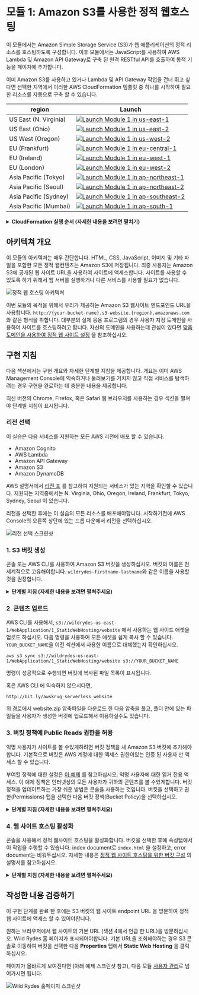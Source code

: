 # 모듈 1: Amazon S3를 사용한 정적 웹호스팅

이 모듈에서는 Amazon Simple Storage Service (S3)가 웹 애플리케이션의 정적 리소스를 호스팅하도록 구성합니다. 이후 모듈에서는 JavaScript를 사용하여 AWS Lambda 및 Amazon API Gateway로 구축 된 원격 RESTful API를 호출하여 동적 기능을 페이지에 추가합니다.

이미 Amazon S3를 사용하고 있거나 Lambda 및 API Gateway 작업을 건너 뛰고 싶다면 선택한 지역에서 이러한 AWS CloudFormation 템플릿 중 하나를 시작하여 필요한 리소스를 자동으로 구축 할 수 있습니다.

region|Launch
------|-----
US East (N. Virginia) | [![Launch Module 1 in us-east-1](http://docs.aws.amazon.com/AWSCloudFormation/latest/UserGuide/images/cloudformation-launch-stack-button.png)](https://console.aws.amazon.com/cloudformation/home?region=us-east-1#/stacks/new?stackName=wildrydes-webapp-1&templateURL=https://s3.amazonaws.com/wildrydes-us-east-1/WebApplication/1_StaticWebHosting/webapp-static-hosting.yaml)
US East (Ohio) | [![Launch Module 1 in us-east-2](http://docs.aws.amazon.com/AWSCloudFormation/latest/UserGuide/images/cloudformation-launch-stack-button.png)](https://console.aws.amazon.com/cloudformation/home?region=us-east-2#/stacks/new?stackName=wildrydes-webapp-1&templateURL=https://s3.amazonaws.com/wildrydes-us-east-2/WebApplication/1_StaticWebHosting/webapp-static-hosting.yaml)
US West (Oregon) | [![Launch Module 1 in us-west-2](http://docs.aws.amazon.com/AWSCloudFormation/latest/UserGuide/images/cloudformation-launch-stack-button.png)](https://console.aws.amazon.com/cloudformation/home?region=us-west-2#/stacks/new?stackName=wildrydes-webapp-1&templateURL=https://s3.amazonaws.com/wildrydes-us-west-2/WebApplication/1_StaticWebHosting/webapp-static-hosting.yaml)
EU (Frankfurt) | [![Launch Module 1 in eu-central-1](http://docs.aws.amazon.com/AWSCloudFormation/latest/UserGuide/images/cloudformation-launch-stack-button.png)](https://console.aws.amazon.com/cloudformation/home?region=eu-central-1#/stacks/new?stackName=wildrydes-webapp-1&templateURL=https://s3.amazonaws.com/wildrydes-eu-central-1/WebApplication/1_StaticWebHosting/webapp-static-hosting.yaml)
EU (Ireland) | [![Launch Module 1 in eu-west-1](http://docs.aws.amazon.com/AWSCloudFormation/latest/UserGuide/images/cloudformation-launch-stack-button.png)](https://console.aws.amazon.com/cloudformation/home?region=eu-west-1#/stacks/new?stackName=wildrydes-webapp-1&templateURL=https://s3.amazonaws.com/wildrydes-eu-west-1/WebApplication/1_StaticWebHosting/webapp-static-hosting.yaml)
EU (London) | [![Launch Module 1 in eu-west-2](http://docs.aws.amazon.com/AWSCloudFormation/latest/UserGuide/images/cloudformation-launch-stack-button.png)](https://console.aws.amazon.com/cloudformation/home?region=eu-west-2#/stacks/new?stackName=wildrydes-webapp-1&templateURL=https://s3.amazonaws.com/wildrydes-eu-west-2/WebApplication/1_StaticWebHosting/webapp-static-hosting.yaml)
Asia Pacific (Tokyo) | [![Launch Module 1 in ap-northeast-1](http://docs.aws.amazon.com/AWSCloudFormation/latest/UserGuide/images/cloudformation-launch-stack-button.png)](https://console.aws.amazon.com/cloudformation/home?region=ap-northeast-1#/stacks/new?stackName=wildrydes-webapp-1&templateURL=https://s3.amazonaws.com/wildrydes-ap-northeast-1/WebApplication/1_StaticWebHosting/webapp-static-hosting.yaml)
Asia Pacific (Seoul) | [![Launch Module 1 in ap-northeast-2](http://docs.aws.amazon.com/AWSCloudFormation/latest/UserGuide/images/cloudformation-launch-stack-button.png)](https://console.aws.amazon.com/cloudformation/home?region=ap-northeast-2#/stacks/new?stackName=wildrydes-webapp-1&templateURL=https://s3.amazonaws.com/wildrydes-ap-northeast-2/WebApplication/1_StaticWebHosting/webapp-static-hosting.yaml)
Asia Pacific (Sydney) | [![Launch Module 1 in ap-southeast-2](http://docs.aws.amazon.com/AWSCloudFormation/latest/UserGuide/images/cloudformation-launch-stack-button.png)](https://console.aws.amazon.com/cloudformation/home?region=ap-southeast-2#/stacks/new?stackName=wildrydes-webapp-1&templateURL=https://s3.amazonaws.com/wildrydes-ap-southeast-2/WebApplication/1_StaticWebHosting/webapp-static-hosting.yaml)
Asia Pacific (Mumbai) | [![Launch Module 1 in ap-south-1](http://docs.aws.amazon.com/AWSCloudFormation/latest/UserGuide/images/cloudformation-launch-stack-button.png)](https://console.aws.amazon.com/cloudformation/home?region=ap-south-1#/stacks/new?stackName=wildrydes-webapp-1&templateURL=https://s3.amazonaws.com/wildrydes-ap-south-1/WebApplication/1_StaticWebHosting/webapp-static-hosting.yaml)


<details>
<summary><strong>CloudFormation 실행 순서 (자세한 내용을 보려면 펼치기)</strong></summary><p>

1. 위쪽의 **Launch Stack** 링크를 클릭하십시오.

1. 템플릿 선택 페이지에서 **Next** 를 클릭하십시오.

1. `wildrydes-firstname-lastname`와 같은 전 세계적으로 고유한 이름을 **Website Bucket Name** 지정하고, **Next** 를 클릭하십시오.
    ![Speficy Details Screenshot](../images/module1-cfn-specify-details.png)

1. 옵션 페이지에서 기본값은 그대로 두고, **Next** 을 클릭하십시오.

1. 리뷰 페이지에서 확인란을 선택하여 , acknowledge that CloudFormation will create IAM resources 체크박스를 클릭하고, **Create** 버튼을 클릭합니다.
    ![IAM 승인 스크린샷](../images/cfn-ack-iam.png)

    이 템플릿은 맞춤 리소스를 사용하여 정적 웹 사이트 애셋을 중앙 S3 버킷에서 자신의 전용 버킷으로 복사합니다. 사용자 지정 리소스가 계정의 새 버킷에 쓸 수 있게하려면 해당 사용권한을 이용할 수 있는 IAM Role을 만들어야합니다.

1. `wildrydes-webapp-1` 스택이  `CREATE_COMPLETE` 상태가 될 때 까지 기다리십시오.

1. `wildrydes-webapp-1` 스택을 선택한 상태에서, **Outputs** 탭을 클릭하고 WebsiteURL 링크를 클릭하십시오.

1. Wild Rydes 홈페이지가 제대로 화면이 표시되고난 뒤, 다음 모듈 [User Management](../2_UserManagement) 로 이동하십시오.

</p></details>


## 아키텍쳐 개요

이 모듈의 아키텍쳐는 매우 간단합니다. HTML, CSS, JavaScript, 이미지 및 기타 파일을 포함한 모든 정적 웹컨텐츠는 Amazon S3에 저장됩니다. 최종 사용자는 Amazon S3에 공개된 웹 사이트 URL을 사용하여 사이트에 액세스합니다. 사이트를 사용할 수 있도록 하기 위해서 웹 서버를 실행하거나 다른 서비스를 사용할 필요가 없습니다.

![정적 웹 호스팅 아키텍쳐](../images/static-website-architecture.png)

이번 모듈의 목적을 위해서 우리가 제공하는 Amazon S3 웹사이트 엔드포인드 URL을 사용합니다. `http://{your-bucket-name}.s3-website.{region}.amazonaws.com` 와 같은 형식을 취합니다. 대부분의 실제 응용 프로그램의 경우 사용자 지정 도메인을 사용하여 사이트를 호스팅하려고 합니다. 자신의 도메인을 사용하는데 관심이 있다면 [맞춤 도메인을 사용하여 정적 웹 사이트 설정](http://docs.aws.amazon.com/AmazonS3/latest/dev/website-hosting-custom-domain-walkthrough.html) 을 참조하십시오.

## 구현 지침

다음 섹션에서는 구현 개요와 자세한 단계별 지침을 제공합니다. 개요는 이미 AWS Management Console에 익숙하거나 둘러보기를 거치지 않고 직접 서비스를 탐색하려는 경우 구현을 완료하는 데 충분한 내용을 제공합니다.

최신 버전의 Chrome, Firefox, 혹은 Safari 웹 브라우저를 사용하는 경우 섹션을 펼쳐야 단계별 지침이 표시됩니다.

### 리전 선택

이 실습은 다음 서비스를 지원하는 모든 AWS 리전에 배포 할 수 있습니다.

- Amazon Cognito
- AWS Lambda
- Amazon API Gateway
- Amazon S3
- Amazon DynamoDB

AWS 설명서에서 [리전 표](https://aws.amazon.com/about-aws/global-infrastructure/regional-product-services/) 를 참고하여 지원되는 서비스가 있는 지역을 확인할 수 있습니다. 지원되는 지역중에서는 N. Virginia, Ohio, Oregon, Ireland, Frankfurt, Tokyo, Sydney, Seoul 이 있습니다.

리전을 선택한 후에는 이 실습의 모든 리소스를 배포해야합니다. 시작하기전에 AWS Console의 오른쪽 상단에 있는 드롭 다운에서 리전을 선택하십시오.

![리전 선택 스크린샷](../images/region-selection.png)

### 1. S3 버킷 생성

콘솔 또는 AWS CLI를 사용하여 Amazon S3 버킷을 생성하십시오. 버킷의 이름은 전 세계적으로 고유해야합니다. `wildrydes-firstname-lastname`와 같은 이름을 사용할것을 권장합니다.

<details>
<summary><strong>단계별 지침 (자세한 내용을 보려면 펼쳐주세요)</strong></summary><p>

1. AWS Management Console에서 **Services** 를 선택한 다음 **S3** 를 선택하십시오.

1. **+Create Bucket** 을 선택하십시오.

1. `wildrydes-firstname-lastname`와 같은 전 세계적으로 고유한 이름을 설정하십시오.

1. 드롭다운 메뉴에서 이 실습에서 사용할 리전을 선택하십시오.

1. 설정을 복사할 버킷을 선택하지 않고 대화상자의 왼쪽 하단에 있는 **Create** 를 선택하십시오.

    ![버킷 생성 스크린샷](../images/create-bucket.png)

</p></details>

### 2. 콘텐츠 업로드

AWS CLI를 사용해서, `s3://wildrydes-us-east-1/WebApplication/1_StaticWebHosting/website` 에서 사용하는 웹 사이드 애셋을 업로드 하십시오. 다음 명령을 사용하여 모든 애셋을 쉽게 복사 할 수 있습니다. `YOUR_BUCKET_NAME`을 이전 섹션에서 사용한 이름으로 대체했는지 확인하십시오.

    aws s3 sync s3://wildrydes-us-east-1/WebApplication/1_StaticWebHosting/website s3://YOUR_BUCKET_NAME

명령이 성공적으로 수행되면 버킷에 복사된 파일 목록이 표시됩니다.

혹은 AWS CLI 에 익숙하지 않으시다면,

    http://bit.ly/awskrug_serverless_website
    
위 경로에서 website.zip 압축파일을 다운로드 한 다음 압축을 풀고, 폴더 안에 있는 파일들을 사용자가 생성한 버킷에 업로드해서 이용하실수도 있습니다.

### 3. 버킷 정책에 Public Reads 권한을 허용

익명 사용자가 사이트를 볼 수있게하려면 버킷 정책을 새 Amazon S3 버킷에 추가해야합니다. 기본적으로 버킷은 AWS 계정에 대한 액세스 권한이있는 인증 된 사용자 만 액세스 할 수 있습니다.

부여할 정책에 대한 설정은 [이 예제](http://docs.aws.amazon.com/AmazonS3/latest/dev/example-bucket-policies.html#example-bucket-policies-use-case-2) 를 참고하십시오. 익명 사용자에 대한 읽거 전용 액세스. 이 예제 정책은 인터넷상의 모든 사용자가 귀하의 콘텐츠를 볼 수있게합니다. 버킷 정책을 업데이트하는 가장 쉬운 방법은 콘솔을 사용하는 것입니다. 버킷을 선택하고 권한(Permissions) 탭을 선택한 다음 버킷 정책(Bucket Policy)을 선택하십시오.

<details>
<summary><strong>단계별 지침 (자세한 내용을 보려면 펼쳐주세요)</strong></summary><p>

1.  S3 콘솔에서 섹션 1에서 생성 한 버킷의 이름을 선택하십시오.

1. **Permissions** 탭을 선택한 다음, **Bucket Policy**를 선택하십시오.

1. 다음 정책 문서를 버킷 정책 편집기에 입력하고 `[YOUR_BUCKET_NAME]` 을 섹션 1에서 생성한 버킷 이름으로 변경하십시오.

    ```json
    {
        "Version": "2012-10-17",
        "Statement": [
            {
                "Effect": "Allow",
                "Principal": "*",
                "Action": "s3:GetObject",
                "Resource": "arn:aws:s3:::[YOUR_BUCKET_NAME]/*"
            }
        ]
    }
    ```

    ![업데이트된 버킷 정책 스크린샷](../images/update-bucket-policy.png)

1. **Save** 버튼을 선택하여 새 정책을 적용하십시오.

</p></details>

### 4. 웹 사이트 호스팅 활성화

콘솔을 사용해서 정적 웹사이트 호스팅을 활성화합니다. 버킷을 선택한 후에 속성탭에서 이 작업을 수행할 수 있습니다. index document로 `index.html` 을 설정하고, error document는 비워두십시오. 자세한 내용은 [정적 웹 사이트 호스팅을 위한 버킷 구성](https://docs.aws.amazon.com/AmazonS3/latest/dev/HowDoIWebsiteConfiguration.html) 의 설명서를 참고하십시오.

<details>
<summary><strong>단계별 지침 (자세한 내용을 보려면 펼쳐주세요)</strong></summary><p>

1. S3 콘솔의 버킷 세부 사항 페이지에서, **Properties** 탭을 선택하십시오.

1. **Static website hosting** 을 선택하십시오.

1. **Use this bucket to host a website** 을 선택하고, index document에 `index.html`를 입력하십시오. 다른 입력칸은 비워둡니다.

1. 먼저 **Endpoint** URL 을 확인하십시오. 그 뒤에 **Save** 버튼을 클릭하십시오. 이 URL을 나머지 실습에서 웹 응용 프로그램을 볼 때 사용할 것입니다. 여기에서 이 URL을 귀하의 웹 사이트의 기본 URL이라고 합니다.

1. **Save**을 클릭하여 변경 사항을 저장하십시오.

    ![웹사이트 호스팅 활성화 스크린샷](../images/enable-website-hosting.png)

</p></details>


## 작성한 내용 검증하기

이 구현 단계를 완료 한 후에는 S3 버킷의 웹 사이트 endpoint URL 을 방문하여 정적 웹 사이트에 액세스 할 수 있어야합니다.

원하는 브라우저에서 웹 사이트의 기본 URL (섹션 4에서 언급 한 URL)을 방문하십시오. Wild Rydes 홈 페이지가 표시되어야합니다. 기본 URL을 조회해야하는 경우 S3 콘솔로 이동하여 버킷을 선택한 다음 **Properties** 탭에서 **Static Web Hosting** 을 클릭하십시오.

페이지가 올바르게 보여진다면 (아래 예제 스크린샷 참고), 다음 모듈 [사용자 관리](../2_UserManagement)로 넘어가시면 됩니다.

![Wild Rydes 홈페이지 스크린샷](../images/wildrydes-homepage.png)
